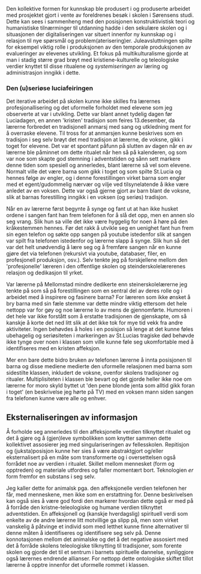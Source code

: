 
Den kollektive formen for kunnskap ble produsert i og produserte arbeidet med prosjektet gjort i vente av foreldrenes besøk i skolen i Sørensens studi. Dette kan sees i sammenheng med den posisjonen konstruktivistisk teori og humanistiske tilnærminger til utdanning hadde i den sekulære skolen og i situasjonen der digitaliseringen var situert innenfor ny kunnskap og i relasjon til nye spørsmål og problem(aterisering)er. Juleavsluttningen spilte for eksempel viktig rolle i produksjonen av den temporale produksjonen av evalueringer av elevenes utvikling. Et fokus på multikulturalisme gjorde at man i stadig større grad brøyt med kristiene-kulturelle og teleologiske verdier knyttet til disse ritualene og *systemiseringen* av læring og administrasjon inngikk i dette.

### Den (u)seriøse luciafeiringen

Det iterative arbeidet på skolen kunne ikke skilles fra lærernes profesjonallisering og det uformelle forholdet med elevene som jeg observerte at var i utvikling. Dette var blant annet tydelig dagen før Luciadagen, en annen 'kristen' tradisjon som feires 13.desember, da lærerne forbredet en tradisjonell anmarsj med sang og utkledning ment for å overraske elevene. Til tross for at anmarsjen kunne beskrives som en tradisjon i seg selv brøyt det med tradisjon at lærerne, de voksne, gikk i toget for elevene. Det var et spontant påfunn på slutten av dagen når en av lærerne ble påminnet om dette ritualet når hen så på kalenderen, og som var noe som skapte god stemning i adventstiden og sånn sett markere denne tiden som spesiell og annerledes, blant lærerne så vel som elevene. Normalt ville det være barna som gikk i toget og som spilte St.Lucia og hennes følge av engler, og i denne forestillingen virket barna som engler med et egent/gudommelig nærvær og vilje ved tilsynelatende å ikke være anledet av en voksen. Dette var også gjerne gjort av barn blant de voksne, slik at barnas forestilling inngikk i en voksen (og seriøs) tradisjon.

Når en av lærerne først begynte å synge og fant ut at han ikke husket ordene i sangen fant han frem telefonen for å slå det opp, men en annen slo seg vrang. Slik hun sa ville det ikke være hyggelig for noen å høre på den kråkestemmen hennes. Før det rakk å utvikle seg en uenighet fant hun frem sin egen telefon og søkte opp sangen på youtube istedenfor slik at sangen var spilt fra telefonen istedenfor og lærerne slapp å synge. Slik hun så det var det helt unødvendig å lære seg og å fremføre sangen når en kunne gjøre det via telefonen (rekursivt via youtube, databaser, filer, en profesjonell produksjon, osv.). Selv tenkte jeg på forskjellene mellom den 'profesjonelle' læreren i den offentlige skolen og steinderskolelærerenes relasjon og dedikasjon til yrket.

Var lærerne på Mellomstad mindre dedikerte enn steinerskolelærerne jeg tenkte på som så på forestillingen som en sentral del av deres rolle og i arbeidet med å inspirere og fasinere barna? For læreren som ikke ønsket å bry barna med sin fæle stemme var dette mindre viktig ettersom det hele nettopp var for gøy og noe lærerne lo av mens de gjennomførte. Humoren i det hele var ikke forstått som å erstatte tradisjonen de gjenskapte, om så kanskje å korte det ned litt slik at det ikke tok for mye tid vekk fra andre aktiviteter. Ingen behøvdes å holes i en posisjon så lenge at det kunne føles ubehagelig og seriøsiteten i markeringen av St.Lucias tragiske død behøvde ikke tynge over noen i klassen som ville kunne føle seg ukomfortable med å identifiseres med en kristen affeksjon.

Mer enn bare dette bidro bruken av telefonen lærerne å innta posisjonen til barna og disse mediene medierte den uformelle relasjonen med barna som sidestilte klassen, inkludert de voksne, ovenfor skolens tradisjoner og ritualer. Multiplisiteten i klassen ble bevart og det gjorde heller ikke noe om lærerne for moro skyld byttet ut 'den pene blonde jenta som alltid gikk foran i toget' (en beskrivelse jeg hørte på TV) med en voksen mann siden sangen fra telefonen kunne være alle og enhver.


## Eksternaliseringen av informasjon

Å forholde seg annerledes til den affeksjonelle verdien tilknyttet ritualet og det å gjøre og å (gjen)leve symbolikken som knytter sammen dette kollektivet assosierer jeg med singulariseringen av fellesskolen. Repitisjon og (juksta)posisjon kunne her sies å være abstraktgjort og/eller eksternalisert på en måte som transformerte og i oversettelsen også forrådet noe av verdien i ritualet. Skillet mellom mennesket (form og opptreden) og materiale utfordres og faller momentært bort. Teknologien *er* form fremfor en substans i seg selv.

Jeg kaller dette for animalsk pga. den affeksjonelle verdien telefonen her får, med menneskene, men ikke som en erstattning for. Denne beskrivelsen kan også sies å være god fordi den markerer hvordan dette også er med på å forråde den kristne-teleologiske og humane verdien tilknyttet adventstiden. En affeksjonell og (kanskje hverdagslig) spirituell verdi som enkelte av de andre lærerne litt motvillige ga slipp på, men som virket vanskelig å påtvinge et individ som med letthet kunne finne alternativer til denne måten å identifiseres og identifisere seg selv på. Denne konnotasjonen mellom det animalske og det å det negative assosiert med det å forråde skolens teleologiske tilknytting til tradisjoner, som forente skolen og gjorde det til et sentrum i barnets spirituelle dannelse, synliggjore også lærernes endrende allianser. For nettopp dette ontologiske skiftet tillot lærerne å opptre innenfor det uformelle rommet i klassen.
